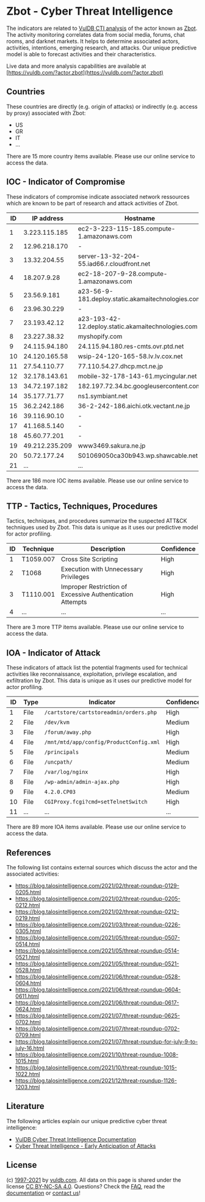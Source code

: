 # Zbot - Cyber Threat Intelligence

The indicators are related to [VulDB CTI analysis](https://vuldb.com/?kb.cti) of the actor known as [Zbot](https://vuldb.com/?actor.zbot). The activity monitoring correlates data from social media, forums, chat rooms, and darknet markets. It helps to determine associated actors, activities, intentions, emerging research, and attacks. Our unique predictive model is able to forecast activities and their characteristics.

Live data and more analysis capabilities are available at [https://vuldb.com/?actor.zbot](https://vuldb.com/?actor.zbot)

## Countries

These countries are directly (e.g. origin of attacks) or indirectly (e.g. access by proxy) associated with Zbot:

* US
* GR
* IT
* ...

There are 15 more country items available. Please use our online service to access the data.

## IOC - Indicator of Compromise

These indicators of compromise indicate associated network ressources which are known to be part of research and attack activities of Zbot.

ID | IP address | Hostname | Confidence
-- | ---------- | -------- | ----------
1 | 3.223.115.185 | ec2-3-223-115-185.compute-1.amazonaws.com | Medium
2 | 12.96.218.170 | - | High
3 | 13.32.204.55 | server-13-32-204-55.iad66.r.cloudfront.net | High
4 | 18.207.9.28 | ec2-18-207-9-28.compute-1.amazonaws.com | Medium
5 | 23.56.9.181 | a23-56-9-181.deploy.static.akamaitechnologies.com | High
6 | 23.96.30.229 | - | High
7 | 23.193.42.12 | a23-193-42-12.deploy.static.akamaitechnologies.com | High
8 | 23.227.38.32 | myshopify.com | High
9 | 24.115.94.180 | 24.115.94.180.res-cmts.ovr.ptd.net | High
10 | 24.120.165.58 | wsip-24-120-165-58.lv.lv.cox.net | High
11 | 27.54.110.77 | 77.110.54.27.dhcp.mct.ne.jp | High
12 | 32.178.143.61 | mobile-32-178-143-61.mycingular.net | High
13 | 34.72.197.182 | 182.197.72.34.bc.googleusercontent.com | Medium
14 | 35.177.71.77 | ns1.symbiant.net | High
15 | 36.2.242.186 | 36-2-242-186.aichi.otk.vectant.ne.jp | High
16 | 39.116.90.10 | - | High
17 | 41.168.5.140 | - | High
18 | 45.60.77.201 | - | High
19 | 49.212.235.209 | www3469.sakura.ne.jp | High
20 | 50.72.177.24 | S01069050ca30b943.wp.shawcable.net | High
21 | ... | ... | ...

There are 186 more IOC items available. Please use our online service to access the data.

## TTP - Tactics, Techniques, Procedures

Tactics, techniques, and procedures summarize the suspected ATT&CK techniques used by Zbot. This data is unique as it uses our predictive model for actor profiling.

ID | Technique | Description | Confidence
-- | --------- | ----------- | ----------
1 | T1059.007 | Cross Site Scripting | High
2 | T1068 | Execution with Unnecessary Privileges | High
3 | T1110.001 | Improper Restriction of Excessive Authentication Attempts | High
4 | ... | ... | ...

There are 3 more TTP items available. Please use our online service to access the data.

## IOA - Indicator of Attack

These indicators of attack list the potential fragments used for technical activities like reconnaissance, exploitation, privilege escalation, and exfiltration by Zbot. This data is unique as it uses our predictive model for actor profiling.

ID | Type | Indicator | Confidence
-- | ---- | --------- | ----------
1 | File | `/cartstore/cartstoreadmin/orders.php` | High
2 | File | `/dev/kvm` | Medium
3 | File | `/forum/away.php` | High
4 | File | `/mnt/mtd/app/config/ProductConfig.xml` | High
5 | File | `/principals` | Medium
6 | File | `/uncpath/` | Medium
7 | File | `/var/log/nginx` | High
8 | File | `/wp-admin/admin-ajax.php` | High
9 | File | `4.2.0.CP03` | Medium
10 | File | `CGIProxy.fcgi?cmd=setTelnetSwitch` | High
11 | ... | ... | ...

There are 89 more IOA items available. Please use our online service to access the data.

## References

The following list contains external sources which discuss the actor and the associated activities:

* https://blog.talosintelligence.com/2021/02/threat-roundup-0129-0205.html
* https://blog.talosintelligence.com/2021/02/threat-roundup-0205-0212.html
* https://blog.talosintelligence.com/2021/02/threat-roundup-0212-0219.html
* https://blog.talosintelligence.com/2021/03/threat-roundup-0226-0305.html
* https://blog.talosintelligence.com/2021/05/threat-roundup-0507-0514.html
* https://blog.talosintelligence.com/2021/05/threat-roundup-0514-0521.html
* https://blog.talosintelligence.com/2021/05/threat-roundup-0521-0528.html
* https://blog.talosintelligence.com/2021/06/threat-roundup-0528-0604.html
* https://blog.talosintelligence.com/2021/06/threat-roundup-0604-0611.html
* https://blog.talosintelligence.com/2021/06/threat-roundup-0617-0624.html
* https://blog.talosintelligence.com/2021/07/threat-roundup-0625-0702.html
* https://blog.talosintelligence.com/2021/07/threat-roundup-0702-0709.html
* https://blog.talosintelligence.com/2021/07/threat-roundup-for-july-9-to-july-16.html
* https://blog.talosintelligence.com/2021/10/threat-roundup-1008-1015.html
* https://blog.talosintelligence.com/2021/10/threat-roundup-1015-1022.html
* https://blog.talosintelligence.com/2021/12/threat-roundup-1126-1203.html

## Literature

The following articles explain our unique predictive cyber threat intelligence:

* [VulDB Cyber Threat Intelligence Documentation](https://vuldb.com/?kb.cti)
* [Cyber Threat Intelligence - Early Anticipation of Attacks](https://www.scip.ch/en/?labs.20201022)

## License

(c) [1997-2021](https://vuldb.com/?kb.changelog) by [vuldb.com](https://vuldb.com/?kb.about). All data on this page is shared under the license [CC BY-NC-SA 4.0](https://creativecommons.org/licenses/by-nc-sa/4.0/). Questions? Check the [FAQ](https://vuldb.com/?kb.faq), read the [documentation](https://vuldb.com/?kb) or [contact us](https://vuldb.com/?contact)!
